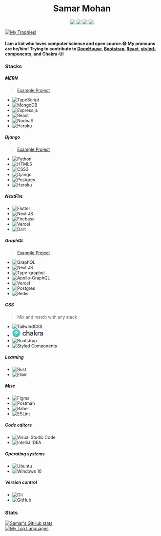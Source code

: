 <h1 align=center>Samar Mohan</h1>
<p align=center>
  <img src="https://img.shields.io/static/v1?style=for-the-badge&logo=gmail&label=Email&message=samarmohanapps@gmail.com&color=blue"></img>
  <img src="https://img.shields.io/static/v1?style=for-the-badge&logo=discord&label=Discord&message=Theplayerofdoom#6070&color=7289DA"></img>
  <img src="https://img.shields.io/static/v1?style=for-the-badge&logo=reddit&label=Reddit&message=Theplayerofdoom43" />
  <img src="https://img.shields.io/static/v1?style=for-the-badge&logo=stackoverflow&label=StackOverflow&message=samarmohan" />
</p>
<p align="left"> <a href="https://github.com/ryo-ma/github-profile-trophy"><img src="https://github-profile-trophy.vercel.app/?username=samarmohan&theme=onedark&margin-w=15&margin-h=15&column=8" alt="My Trophies!" /></a> </p>

#### I am a kid who loves computer science and open source.😄 My pronouns are he/him! Trying to contribute to [DogeHouse](https://github.com/benawad/dogehouse), [Bootstrap](https://github.com/twbs/bootstrap), [React](https://github.com/facebook/react), [styled-components](https://github.com/styled-components/styled-components), and [Chakra-UI](https://github.com/chakra-ui/chakra-ui)


### Stacks

##### MERN
> [Example Project](https://github.com/samarmohan/mern-products-app)
- <img alt="TypeScript" src="https://img.shields.io/badge/typescript-%23007ACC.svg?&style=for-the-badge&logo=typescript&logoColor=white" />
- <img alt="MongoDB" src ="https://img.shields.io/badge/MongoDB-%234ea94b.svg?&style=for-the-badge&logo=mongodb&logoColor=white"/>
- <img alt="Express.js" src="https://img.shields.io/badge/express.js-%23404d59.svg?&style=for-the-badge" />
- <img alt="React" src="https://img.shields.io/badge/react-%2320232a.svg?&style=for-the-badge&logo=react&logoColor=%2361DAFB" />
- <img alt="NodeJS" src="https://img.shields.io/badge/node.js-%2343853D.svg?&style=for-the-badge&logo=node.js&logoColor=white" /> 
- <img alt="Heroku" src="https://img.shields.io/badge/heroku-%23430098.svg?&style=for-the-badge&logo=heroku&logoColor=white"/>


##### Django
> [Example Project](https://github.com/samarmohan/book-database)
- <img alt="Python" src="https://img.shields.io/badge/python-%2314354C.svg?&style=for-the-badge&logo=python&logoColor=white"/>
- <img alt="HTML5" src="https://img.shields.io/badge/html5-%23E34F26.svg?&style=for-the-badge&logo=html5&logoColor=white" />
- <img alt="CSS3" src="https://img.shields.io/badge/css3-%231572B6.svg?&style=for-the-badge&logo=css3&logoColor=white" />
- <img alt="Django" src="https://img.shields.io/badge/django-%23092E20.svg?&style=for-the-badge&logo=django&logoColor=white" />
- <img alt="Postgres" src ="https://img.shields.io/badge/postgres-%23316192.svg?&style=for-the-badge&logo=postgresql&logoColor=white" />
- <img alt="Heroku" src="https://img.shields.io/badge/heroku-%23430098.svg?&style=for-the-badge&logo=heroku&logoColor=white" />


##### NextFire
- <img alt="Flutter" src="https://img.shields.io/badge/Flutter-%2302569B.svg?&style=for-the-badge&logo=Flutter&logoColor=white" />
- <img alt="Next JS" src="https://img.shields.io/badge/nextjs-%23000000.svg?&style=for-the-badge&logo=next.js&logoColor=white" />
- <img alt="Firebase" src="https://img.shields.io/badge/firebase-%23039BE5.svg?&style=for-the-badge&logo=firebase" />
- <img alt="Vercel" src="https://img.shields.io/badge/vercel-%23000000.svg?&style=for-the-badge&logo=vercel&logoColor=white" />
- <img alt="Dart" src="https://img.shields.io/badge/dart-%230175C2.svg?&style=for-the-badge&logo=dart&logoColor=white"/>

##### GraphQL
> [Example Project](https://github.com/samarmohan/growl)
- <img alt="GraphQL" src="https://img.shields.io/badge/-GraphQL-E10098?style=for-the-badge&logo=graphql" />
- <img alt="Next JS" src="https://img.shields.io/badge/nextjs-%23000000.svg?&style=for-the-badge&logo=next.js&logoColor=white" />
- <img alt="Type-graphql" src="https://img.shields.io/badge/-TypeGraphQL-%23C04392?&style=for-the-badge" />
- <img alt="Apollo-GraphQL" src="https://img.shields.io/badge/-ApolloGraphQL-311C87?style=for-the-badge&logo=apollo-graphql" />
- <img alt="Vercel" src="https://img.shields.io/badge/vercel-%23000000.svg?&style=for-the-badge&logo=vercel&logoColor=white" />
- <img alt="Postgres" src ="https://img.shields.io/badge/postgres-%23316192.svg?&style=for-the-badge&logo=postgresql&logoColor=white" />
- <img alt="Redis" src="https://img.shields.io/badge/redis-%23DD0031.svg?&style=for-the-badge&logo=redis&logoColor=white"/>


##### CSS
> Mix and match with any stack
- <img alt="TailwindCSS" src="https://img.shields.io/badge/tailwindcss-%2338B2AC.svg?&style=for-the-badge&logo=tailwind-css&logoColor=white" />
- <img alt="Chakra UI" src="https://raw.githubusercontent.com/chakra-ui/chakra-ui/main/logo/logo-colored@2x.png?raw=true" alt="Chakra logo" width="100" />
- <img alt="Bootstrap" src="https://img.shields.io/badge/bootstrap-%23563D7C.svg?&style=for-the-badge&logo=bootstrap&logoColor=white" />
- <img alt="Styled Components" src="https://img.shields.io/badge/styled--components-DB7093?style=for-the-badge&logo=styled-components&logoColor=white" />

##### Learning
- <img alt="Rust" src="https://img.shields.io/badge/rust-%23000000.svg?&style=for-the-badge&logo=rust&logoColor=white"/>
- <img alt="Elixir" src="https://img.shields.io/badge/elixir-%234B275F.svg?&style=for-the-badge&logo=elixir&logoColor=white" />

##### Misc
- <img alt="Figma" src="https://img.shields.io/badge/figma-%23F24E1E.svg?&style=for-the-badge&logo=figma&logoColor=white" />
- <img alt="Postman" src="https://img.shields.io/badge/Postman-FF6C37?style=for-the-badge&logo=postman&logoColor=red" />
- <img alt="Babel" src="https://img.shields.io/badge/Babel-F9DC3e?style=for-the-badge&logo=babel&logoColor=black" />
- <img alt="ESLint" src="https://img.shields.io/badge/ESLint-4B3263?style=for-the-badge&logo=eslint&logoColor=white" />


##### Code editors
- <img alt="Visual Studio Code" src="https://img.shields.io/badge/VisualStudioCode-0078d7.svg?&style=for-the-badge&logo=visual-studio-code&logoColor=white" />
- <img alt="IntelliJ IDEA" src="https://img.shields.io/badge/IntelliJIDEA-000000.svg?&style=for-the-badge&logo=intellij-idea&logoColor=white" />

##### Operating systems
- <img alt="Ubuntu" src="https://img.shields.io/badge/Ubuntu-E95420?style=for-the-badge&logo=ubuntu&logoColor=white" />
- <img alt="Windows 10" src="https://img.shields.io/badge/Windows-0078D6?style=for-the-badge&logo=windows&logoColor=white" />

##### Version control
- <img alt="Git" src="https://img.shields.io/badge/git-%23F05033.svg?&style=for-the-badge&logo=git&logoColor=white"/>
- <img alt="GitHub" src="https://img.shields.io/badge/github-%23121011.svg?&style=for-the-badge&logo=github&logoColor=white"/>

### Stats

[![Samar's GitHub stats](https://github-readme-stats.vercel.app/api?username=samarmohan&show_icons=true&theme=onedark)](https://github.com/anuraghazra/github-readme-stats) <br />
[![My Top Languages](https://github-readme-stats.vercel.app/api/top-langs/?username=samarmohan&layout=compact&langs_count=6&hide=vue,ruby,java,c#)](https://github.com/anuraghazra/github-readme-stats)
